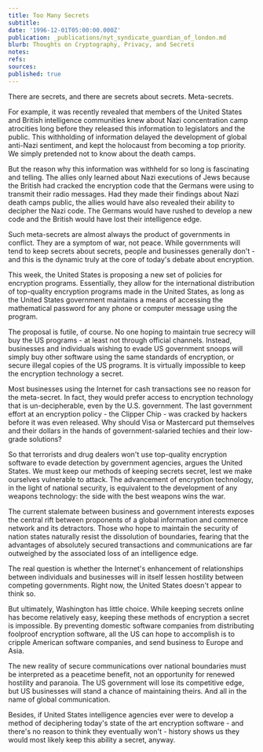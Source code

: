```yaml
---
title: Too Many Secrets
subtitle: 
date: '1996-12-01T05:00:00.000Z'
publication: _publications/nyt_syndicate_guardian_of_london.md
blurb: Thoughts on Cryptography, Privacy, and Secrets
notes: 
refs: 
sources: 
published: true
---
```

There are secrets, and there are secrets about secrets. Meta-secrets.

For example, it was recently revealed that members of the United States and British intelligence communities knew about Nazi concentration camp atrocities long before they released this information to legislators and the public. This withholding of information delayed the development of global anti-Nazi sentiment, and kept the holocaust from becoming a top priority. We simply pretended not to know about the death camps.

But the reason why this information was withheld for so long is fascinating and telling. The allies only learned about Nazi executions of Jews because the British had cracked the encryption code that the Germans were using to transmit their radio messages. Had they made their findings about Nazi death camps public, the allies would have also revealed their ability to decipher the Nazi code. The Germans would have rushed to develop a new code and the British would have lost their intelligence edge.

Such meta-secrets are almost always the product of governments in conflict. They are a symptom of war, not peace. While governments will tend to keep secrets about secrets, people and businesses generally don't - and this is the dynamic truly at the core of today's debate about encryption.

This week, the United States is proposing a new set of policies for encryption programs. Essentially, they allow for the international distribution of top-quality encryption programs made in the United States, as long as the United States government maintains a means of accessing the mathematical password for any phone or computer message using the program.

The proposal is futile, of course. No one hoping to maintain true secrecy will buy the US programs - at least not through official channels. Instead, businesses and individuals wishing to evade US government snoops will simply buy other software using the same standards of encryption, or secure illegal copies of the US programs. It is virtually impossible to keep the encryption technology a secret.

Most businesses using the Internet for cash transactions see no reason for the meta-secret. In fact, they would prefer access to encryption technology that is un-decipherable, even by the U.S. government. The last government effort at an encryption policy - the Clipper Chip - was cracked by hackers before it was even released. Why should Visa or Mastercard put themselves and their dollars in the hands of government-salaried techies and their low-grade solutions?

So that terrorists and drug dealers won't use top-quality encryption software to evade detection by government agencies, argues the United States. We must keep our methods of keeping secrets secret, lest we make ourselves vulnerable to attack. The advancement of encryption technology, in the light of national security, is equivalent to the development of any weapons technology: the side with the best weapons wins the war.

The current stalemate between business and government interests exposes the central rift between proponents of a global information and commerce network and its detractors. Those who hope to maintain the security of nation states naturally resist the dissolution of boundaries, fearing that the advantages of absolutely secured transactions and communications are far outweighed by the associated loss of an intelligence edge.

The real question is whether the Internet's enhancement of relationships between individuals and businesses will in itself lessen hostility between competing governments. Right now, the United States doesn't appear to think so.

But ultimately, Washington has little choice. While keeping secrets online has become relatively easy, keeping these methods of encryption a secret is impossible. By preventing domestic software companies from distributing foolproof encryption software, all the US can hope to accomplish is to cripple American software companies, and send business to Europe and Asia.

The new reality of secure communications over national boundaries must be interpreted as a peacetime benefit, not an opportunity for renewed hostility and paranoia. The US government will lose its competitive edge, but US businesses will stand a chance of maintaining theirs. And all in the name of global communication.

Besides, if United States intelligence agencies ever were to develop a method of deciphering today's state of the art encryption software - and there's no reason to think they eventually won't - history shows us they would most likely keep this ability a secret, anyway.
